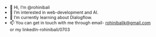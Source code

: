 - 👋 Hi, I’m @rohinibali
- 👀 I’m interested in web-development and AI.
- 🌱 I’m currently learning about Dialogflow.
- 📫 You can get in touch with me through email- rohinibalik@gmail.com or my linkedIn-rohinibali/0703

<!---
rohinibali/rohinibali is a ✨ special ✨ repository because its `README.md` (this file) appears on your GitHub profile.
You can click the Preview link to take a look at your changes.
--->
